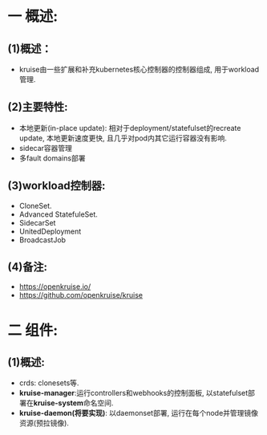 # 一 概述:
## (1)概述：
- kruise由一些扩展和补充kubernetes核心控制器的控制器组成, 用于workload管理.

## (2)主要特性:
- 本地更新(in-place update): 相对于deployment/statefulset的recreate update, 本地更新速度更快, 且几乎对pod内其它运行容器没有影响.
- sidecar容器管理
- 多fault domains部署

## (3)workload控制器:
- CloneSet.
- Advanced StatefuleSet.
- SidecarSet
- UnitedDeployment
- BroadcastJob

## (4)备注:
- https://openkruise.io/
- https://github.com/openkruise/kruise

# 二 组件:
## (1)概述:
- crds: clonesets等.
- **kruise-manager**:运行controllers和webhooks的控制面板, 以statefulset部署在**kruise-system**命名空间.
- **kruise-daemon(将要实现)**: 以daemonset部署, 运行在每个node并管理镜像资源(预拉镜像).
